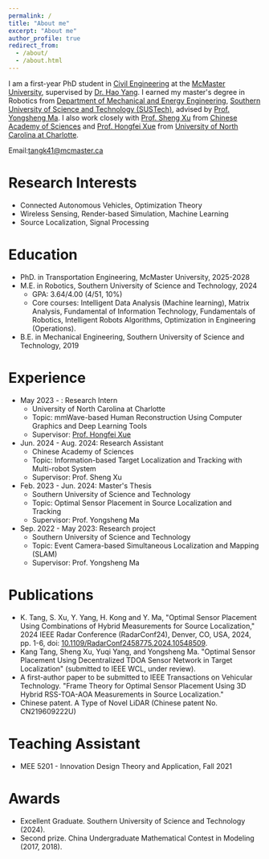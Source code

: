 ```yaml
---
permalink: /
title: "About me"
excerpt: "About me"
author_profile: true
redirect_from: 
  - /about/
  - /about.html
---
```


I am a first-year PhD student in [Civil Engineering](https://www.eng.mcmaster.ca/civil/) at the [McMaster University](https://www.mcmaster.ca/), supervised by [Dr. Hao Yang](https://www.eng.mcmaster.ca/civil/faculty/dr-hao-yang/). I earned my master's degree in Robotics from [Department of Mechanical and Energy Engineering](https://mee.sustech.edu.cn/), [Southern University of Science and Technology (SUSTech)](https://www.sustech.edu.cn/en/), advised by [Prof. Yongsheng Ma](https://faculty.sustech.edu.cn/mays/en/). I also work closely with [Prof. Sheng Xu](https://www.researchgate.net/profile/Sheng-Xu-8) from [Chinese Academy of Sciences](http://english.siat.cas.cn/) and [Prof. Hongfei Xue](https://havocfixer.github.io/) from [University of North Carolina at Charlotte](https://www.charlotte.edu/).

Email:tangk41@mcmaster.ca


Research Interests
======
* Connected Autonomous Vehicles, Optimization Theory
* Wireless Sensing, Render-based Simulation, Machine Learning
* Source Localization, Signal Processing

Education
======
* PhD. in Transportation Engineering, McMaster University, 2025-2028
* M.E. in Robotics, Southern University of Science and Technology, 2024
  * GPA: 3.64/4.00 (4/51, 10%)
  * Core courses: Intelligent Data Analysis (Machine learning), Matrix Analysis, Fundamental of Information Technology, Fundamentals of Robotics, Intelligent Robots Algorithms, Optimization in Engineering (Operations).
* B.E. in Mechanical Engineering, Southern University of Science and Technology, 2019

Experience
======
* May 2023 - : Research Intern
  * University of North Carolina at Charlotte
  * Topic: mmWave-based Human Reconstruction Using Computer Graphics and Deep Learning Tools
  * Supervisor: [Prof. Hongfei Xue](https://havocfixer.github.io/)
* Jun. 2024 - Aug. 2024: Research Assistant
  * Chinese Academy of Sciences
  * Topic: Information-based Target Localization and Tracking with Multi-robot System
  * Supervisor: Prof. Sheng Xu
* Feb. 2023 - Jun. 2024: Master's Thesis
  * Southern University of Science and Technology
  * Topic: Optimal Sensor Placement in Source Localization and Tracking
  * Supervisor: Prof. Yongsheng Ma
* Sep. 2022 - May 2023: Research project
  * Southern University of Science and Technology
  * Topic: Event Camera-based Simultaneous Localization and Mapping (SLAM)
  * Supervisor: Prof. Yongsheng Ma

Publications
======
* K. Tang, S. Xu, Y. Yang, H. Kong and Y. Ma, "Optimal Sensor Placement Using Combinations of Hybrid Measurements for Source Localization," 2024 IEEE Radar Conference (RadarConf24), Denver, CO, USA, 2024, pp. 1-6, doi: [10.1109/RadarConf2458775.2024.10548509](https://ieeexplore.ieee.org/document/10548509).
* Kang Tang, Sheng Xu, Yuqi Yang, and Yongsheng Ma. "Optimal Sensor Placement Using Decentralized TDOA Sensor Network in Target Localization" (submitted to IEEE WCL, under review).
* A first-author paper to be submitted to IEEE Transactions on Vehicular Technology. "Frame Theory for Optimal Sensor Placement Using 3D Hybrid RSS-TOA-AOA Measurements in Source Localization."
* Chinese patent. A Type of Novel LiDAR (Chinese patent No. CN219609222U)
  
Teaching Assistant
======
* MEE 5201 - Innovation Design Theory and Application, Fall 2021

Awards
======
* Excellent Graduate. Southern University of Science and Technology (2024).
* Second prize. China Undergraduate Mathematical Contest in Modeling (2017, 2018).
